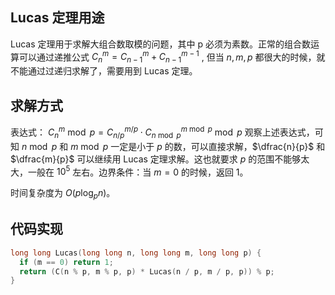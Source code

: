 ## Lucas 定理用途

Lucas 定理用于求解大组合数取模的问题，其中 p 必须为素数。正常的组合数运算可以通过递推公式 $C_{n}^{m} = C_{n-1}^{m} + C_{n-1}^{m-1}$ , 但当 $n,m,p$ 都很大的时候，就不能通过过递归求解了，需要用到 Lucas 定理。

## 求解方式

表达式： $C_{n}^{m}\bmod p = C_{n/p}^{m/p} \cdot C_{n\bmod p}^{m\bmod p}\bmod p$ 观察上述表达式，可知 $n\bmod p$ 和 $m\bmod p$ 一定是小于 $p$ 的数，可以直接求解，$\dfrac{n}{p}$ 和 $\dfrac{m}{p}$ 可以继续用 Lucas 定理求解。这也就要求 $p$ 的范围不能够太大，一般在 $10^5$ 左右。边界条件：当 $m=0$ 的时候，返回 $1$。

时间复杂度为 $O(p\log_{p}{n})$。

## 代码实现

```cpp
long long Lucas(long long n, long long m, long long p) {
  if (m == 0) return 1;
  return (C(n % p, m % p, p) * Lucas(n / p, m / p, p)) % p;
}
```
